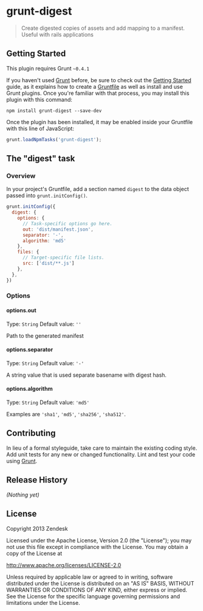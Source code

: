 # grunt-digest

> Create digested copies of assets and add mapping to a manifest. Useful with rails applications

## Getting Started
This plugin requires Grunt `~0.4.1`

If you haven't used [Grunt](http://gruntjs.com/) before, be sure to check out the [Getting Started](http://gruntjs.com/getting-started) guide, as it explains how to create a [Gruntfile](http://gruntjs.com/sample-gruntfile) as well as install and use Grunt plugins. Once you're familiar with that process, you may install this plugin with this command:

```shell
npm install grunt-digest --save-dev
```

Once the plugin has been installed, it may be enabled inside your Gruntfile with this line of JavaScript:

```js
grunt.loadNpmTasks('grunt-digest');
```

## The "digest" task

### Overview
In your project's Gruntfile, add a section named `digest` to the data object passed into `grunt.initConfig()`.

```js
grunt.initConfig({
  digest: {
    options: {
      // Task-specific options go here.
      out: 'dist/manifest.json',
      separator: '-',
      algorithm: 'md5'
    },
    files: {
      // Target-specific file lists.
      src: ['dist/**.js']
    },
  },
})
```

### Options

#### options.out
Type: `String`
Default value: `''`

Path to the generated manifest

#### options.separator
Type: `String`
Default value: `'-'`

A string value that is used separate basename with digest hash.

#### options.algorithm
Type: `String`
Default value: `'md5'`

Examples are `'sha1'`, `'md5'`, `'sha256'`, `'sha512'`.

## Contributing
In lieu of a formal styleguide, take care to maintain the existing coding style. Add unit tests for any new or changed functionality. Lint and test your code using [Grunt](http://gruntjs.com/).

## Release History
_(Nothing yet)_

## License

Copyright 2013 Zendesk

Licensed under the Apache License, Version 2.0 (the "License"); you may not use this file except in compliance with the License.
You may obtain a copy of the License at

http://www.apache.org/licenses/LICENSE-2.0

Unless required by applicable law or agreed to in writing, software distributed under the License is distributed on an "AS IS" BASIS, WITHOUT WARRANTIES OR CONDITIONS OF ANY KIND, either express or implied. See the License for the specific language governing permissions and limitations under the License.
